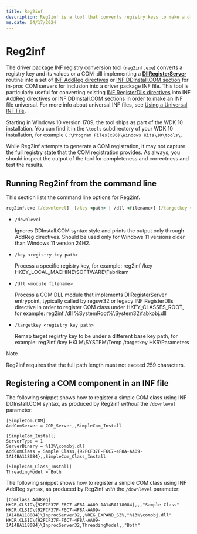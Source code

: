 ```yaml
---
title: Reg2inf
description: Reg2inf is a tool that converts registry keys to make a driver package universal.
ms.date: 04/17/2024
---
```


# Reg2inf

The driver package INF registry conversion tool (`reg2inf.exe`) converts a registry key and its values or a COM .dll implementing a **[DllRegisterServer](/windows/win32/api/olectl/nf-olectl-dllregisterserver)** routine into a set of [INF AddReg directives](../install/inf-addreg-directive.md) or [INF DDInstall.COM section](../install/inf-ddinstall-com-section.md) for in-proc COM servers for inclusion into a driver package INF file. This tool is particularly useful for converting existing [INF RegisterDlls directives](../install/inf-registerdlls-directive.md) into INF AddReg directives or INF DDInstall.COM sections in order to make an INF file universal. For more info about universal INF files, see [Using a Universal INF File](../install/using-a-universal-inf-file.md).

Starting in Windows 10 version 1709, the tool ships as part of the WDK 10 installation. You can find it in the `\tools` subdirectory of your WDK 10 installation, for example `C:\Program Files(x86)\Windows Kits\10\tools\`.

While Reg2inf attempts to generate a COM registration, it may not capture the full registry state that the COM registration provides. As always, you should inspect the output of the tool for completeness and correctness and test the results.

## Running Reg2inf from the command line

This section lists the command line options for Reg2inf.

``` cmd
reg2inf.exe [/downlevel]  [/key <path> | /dll <filename>] [/targetkey <path>]
```

- `/downlevel`

  Ignores DDInstall.COM syntax style and prints the output only through AddReg directives. Should be used only for Windows 11 versions older than Windows 11 version 24H2.

- `/key <registry key path>`

  Process a specific registry key, for example: reg2inf /key HKEY_LOCAL_MACHINE\SOFTWARE\Fabrikam

- `/dll <module filename>`

  Process a COM DLL module that implements DllRegisterServer entrypoint, typically called by regsvr32 or legacy INF RegisterDlls directive in order to register COM class under HKEY_CLASSES_ROOT, for example: reg2inf /dll %SystemRoot%\System32\fabkobj.dll

- `/targetkey <registry key path>`

  Remap target registry key to be under a different base key path, for example: reg2inf /key HKLM\SYSTEM\Temp /targetkey HKR\Parameters

> [!NOTE]
> Reg2inf requires that the full path length must not exceed 259 characters.

## Registering a COM component in an INF file

The following snippet shows how to register a simple COM class using INF DDInstall.COM syntax, as produced by Reg2inf *without* the `/downlevel` parameter:

```inf
[SimpleCom.COM]
AddComServer = COM_Server,,SimpleCom_Install

[SimpleCom_Install]
ServerType = 1
ServerBinary = %13%\comobj.dll
AddComClass = Sample Class,{92FCF37F-F6C7-4F8A-AA09-1A14BA118084},,SimpleCom_Class_Install

[SimpleCom_Class_Install]
ThreadingModel = Both
```

The following snippet shows how to register a simple COM class using INF AddReg syntax, as produced by Reg2inf *with* the `/downlevel` parameter:

```inf
[ComClass_AddReg]
HKCR,CLSID\{92FCF37F-F6C7-4F8A-AA09-1A14BA118084},,,"Sample Class"
HKCR,CLSID\{92FCF37F-F6C7-4F8A-AA09-1A14BA118084}\InprocServer32,,%REG_EXPAND_SZ%,"%13%\comobj.dll"
HKCR,CLSID\{92FCF37F-F6C7-4F8A-AA09-1A14BA118084}\InprocServer32,ThreadingModel,,"Both"
```
